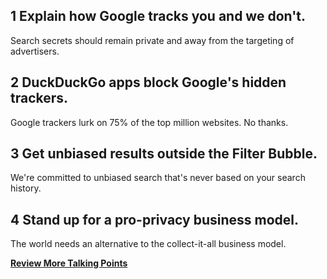 
## 1 Explain how Google tracks you and we don't.
Search secrets should remain private and away from the targeting of advertisers.

## 2 DuckDuckGo apps block Google's hidden trackers.
Google trackers lurk on 75% of the top million websites. No thanks.

## 3 Get unbiased results outside the Filter Bubble.
We're committed to unbiased search that's never based on your search history.

## 4 Stand up for a pro-privacy business model.
The world needs an alternative to the collect-it-all business model.

**[Review More Talking Points](https://spreadprivacy.com/tag/duckduckgo-q-a/)**
